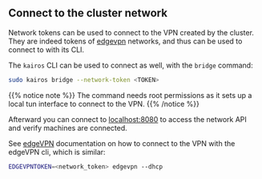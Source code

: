 ## Connect to the cluster network

Network tokens can be used to connect to the VPN created by the cluster. They are indeed tokens of [edgevpn](https://github.com/mudler/edgevpn) networks, and thus can be used to connect to with its CLI. 

The `kairos` CLI can be used to connect as well, with the `bridge` command:

```bash
sudo kairos bridge --network-token <TOKEN>
```

{{% notice note %}}
The command needs root permissions as it sets up a local tun interface to connect to the VPN.
{{% /notice %}}

Afterward you can connect to [localhost:8080](http://localhost:8080) to access the network API and verify machines are connected.

See [edgeVPN](https://mudler.github.io/edgevpn/docs/getting-started/cli/) documentation on how to connect to the VPN with the edgeVPN cli, which is similar:

```bash
EDGEVPNTOKEN=<network_token> edgevpn --dhcp
```